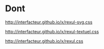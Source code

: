Dont
========


http://interfacteur.github.io/x/rexul-svg.css


http://interfacteur.github.io/x/rexul-textuel.css


http://interfacteur.github.io/x/rexul.css
